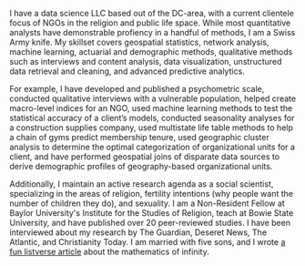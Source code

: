 I have a data science LLC based out of the DC-area, with a current clientele focus of NGOs in the religion and public life space. While most quantitative analysts have demonstrable profiency in a handful of methods, I am a Swiss Army knife. My skillset covers geospatial statistics, network analysis, machine learning, actuarial and demographic methods, qualitative methods such as interviews and content analysis, data visualization, unstructured data retrieval and cleaning, and advanced predictive analytics. 

For example, I have developed and published a psychometric scale, conducted qualitative interviews with a vulnerable population, helped create macro-level indices for an NGO, used machine learning methods to test the statistical accuracy of a client’s models, conducted seasonality analyses for a construction supplies company, used multistate life table methods to help a chain of gyms predict membership tenure, used geographic cluster analysis to determine the optimal categorization of organizational units for a client, and have performed geospatial joins of disparate data sources to derive demographic profiles of geography-based organizational units. 

Additionally, I maintain an active research agenda as a social scientist, specializing in the areas of religion, fertility intentions (why people want the number of children they do), and sexuality. I am a Non-Resident Fellow at Baylor University's Institute for the Studies of Religion, teach at Bowie State University, and have published over 20 peer-reviewed studies. I have been interviewed about my research by The Guardian, Deseret News, The Atlantic, and Christianity Today. I am married with five sons, and I wrote [a fun listverse article](https://listverse.com/2018/04/26/10-facts-from-the-bizarre-world-of-infinite-math/) about the mathematics of infinity.


